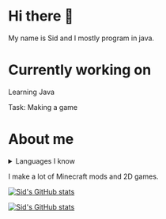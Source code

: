 <!-- github readme stats theme: vision-friendly-dark -->

# Hi there 👋

My name is Sid and I mostly program in java.

# Currently working on

Learning Java

Task: Making a game

# About me

<details>
  <summary>Languages I know</summary>
CSS<br>
Haxe<br>
HTML<br>
Lua<br>
Java<br>
JavaScript
</details>

I make a lot of Minecraft mods and 2D games.

[![Sid's GitHub stats](https://github-readme-stats.vercel.app/api?username=sidgames5&theme=vision-friendly-dark)](https://github.com/anuraghazra/github-readme-stats)

[![Sid's GitHub stats](https://github-readme-stats.vercel.app/api/top-langs/?username=sidgames5&layout=compact&theme=nord)](https://github.com/anuraghazra/github-readme-stats)
